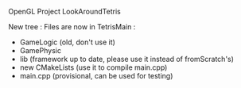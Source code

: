 OpenGL Project LookAroundTetris

New tree :
Files are now in TetrisMain :
- GameLogic (old, don't use it)
- GamePhysic
- lib (framework up to date, please use it instead of fromScratch's)
- new CMakeLists (use it to compile main.cpp)
- main.cpp (provisional, can be used for testing)

